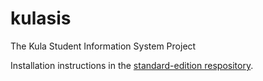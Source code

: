 kulasis
=======

The Kula Student Information System Project

Installation instructions in the [standard-edition respository](https://github.com/kulasis/standard-edition).  
